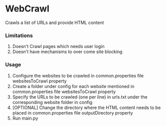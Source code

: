 # WebCrawl
Crawls a list of URLs and provide HTML content

### Limitations
1. Doesn't Crawl pages which needs user login
2. Doesn't have mechanisms to over come site blocking

### Usage
1. Configure the websites to be crawled in common.properties file websitesToCrawl property
2. Create a folder under config for each website mentioned in common.properties file websitesToCrawl property
3. Specify the URLs to be crawled (one per line) in urls.txt under the corresponding website folder in config
4. [OPTIONAL] Change the directory where the HTML content needs to be placed in common.properties file outputDirectory property
5. Run main.py
